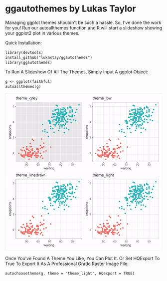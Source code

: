 # ggautothemes by Lukas Taylor
Managing ggplot themes shouldn't be such a hassle. So, I've done the work for you! Run our autoallthemes function and R will start a slideshow showing your ggplot2 plot in various themes.

Quick Installation:

```
library(devtools)
install_github("lukastay/ggautothemes")
library(ggautothemes)
```

To Run A Slideshow Of All The Themes, Simply Input A ggplot Object:
```
g <- ggplot(faithful)
autoallthemes(g)
```

![autoallthemes](https://github.com/lukastay/ggautothemes/blob/master/photos/showcase.gif?raw=true)

Once You've Found A Theme You Like, You Can Plot It. Or Set HQExport To True To Export It As A Professional Grade Raster Image File:

```
autochoosetheme(g, theme = "theme_light", HQexport = TRUE)
```
